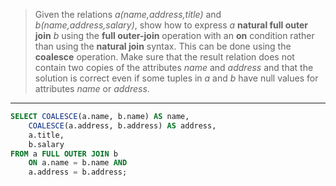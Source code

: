 > Given the relations _a(name,address,title)_ and _b(name,address,salary)_, show 
> how to express _a_ **natural full outer join** _b_ using the **full outer-join**
> operation with an **on** condition rather than using the **natural join** syntax. 
> This can be done using the **coalesce** operation. Make sure that the result relation
> does not contain two copies of the attributes _name_ and _address_ and that the solution 
> is correct even if some tuples in _a_ and _b_ have null values for attributes 
> _name_ or _address_. 

--------------------------------

```sql
SELECT COALESCE(a.name, b.name) AS name,
    COALESCE(a.address, b.address) AS address, 
    a.title,
    b.salary
FROM a FULL OUTER JOIN b 
    ON a.name = b.name AND
    a.address = b.address; 
```


